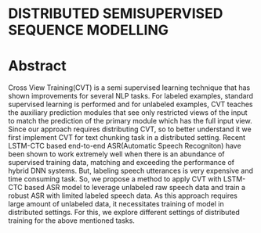# DISTRIBUTED SEMISUPERVISED SEQUENCE MODELLING
# Abstract
Cross View Training(CVT) is a semi supervised learning technique that has shown improvements for several NLP tasks. For labeled examples, standard supervised learning is performed and for unlabeled examples, CVT teaches the auxiliary prediction modules that see only restricted views of the input to match the prediction of the primary module which has the full input view. Since our approach requires distributing CVT, so to better understand it we first implement CVT for text chunking task in a distributed setting. Recent LSTM-CTC  based end-to-end ASR(Automatic Speech Recogniton) have  been shown to work extremely well when there is an abundance of supervised training data, matching and exceeding the performance of hybrid DNN systems. But, labeling speech utterances is very expensive and time consuming task. So, we propose a method to apply CVT with LSTM-CTC based ASR model to leverage unlabeled raw speech data and train a robust ASR with limited labeled speech data. As this approach requires large amount of unlabeled data, it necessitates training of model in  distributed settings. For this, we explore different settings of distributed training for the above mentioned tasks.
